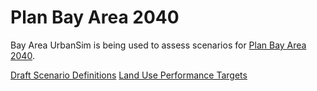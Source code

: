 # Plan Bay Area 2040

Bay Area UrbanSim is being used to assess scenarios for [Plan Bay Area 2040](http://planbayarea.org/index.php).

[Draft Scenario Definitions](scenarios_def_pba40.md)
[Land Use Performance Targets](perftargets.md)
